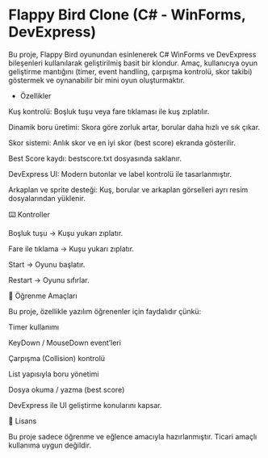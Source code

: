 # Flappy Bird Clone (C# - WinForms, DevExpress)

Bu proje, Flappy Bird oyunundan esinlenerek C# WinForms ve DevExpress bileşenleri kullanılarak geliştirilmiş basit bir klondur.
Amaç, kullanıcıya oyun geliştirme mantığını (timer, event handling, çarpışma kontrolü, skor takibi) göstermek ve oynanabilir bir mini oyun oluşturmaktır.

* Özellikler

Kuş kontrolü: Boşluk tuşu veya fare tıklaması ile kuş zıplatılır.

Dinamik boru üretimi: Skora göre zorluk artar, borular daha hızlı ve sık çıkar.

Skor sistemi: Anlık skor ve en iyi skor (best score) ekranda gösterilir.

Best Score kaydı: bestscore.txt dosyasında saklanır.

DevExpress UI: Modern butonlar ve label kontrolü ile tasarlanmıştır.

Arkaplan ve sprite desteği: Kuş, borular ve arkaplan görselleri ayrı resim dosyalarından yüklenir.

⌨️ Kontroller

Boşluk tuşu → Kuşu yukarı zıplatır.

Fare ile tıklama → Kuşu yukarı zıplatır.

Start → Oyunu başlatır.

Restart → Oyunu sıfırlar.

🧩 Öğrenme Amaçları

Bu proje, özellikle yazılım öğrenenler için faydalıdır çünkü:

Timer kullanımı

KeyDown / MouseDown event’leri

Çarpışma (Collision) kontrolü

List yapısıyla boru yönetimi

Dosya okuma / yazma (best score)

DevExpress ile UI geliştirme
konularını kapsar.

📜 Lisans

Bu proje sadece öğrenme ve eğlence amacıyla hazırlanmıştır.
Ticari amaçlı kullanıma uygun değildir.
